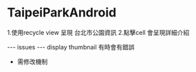 # TaipeiParkAndroid

1.使用recycle view 呈現 台北市公園資訊
2.點擊cell 會呈現詳細介紹

 --- issues ---
display thumbnail 有時會有錯誤
 - 需修改機制 

